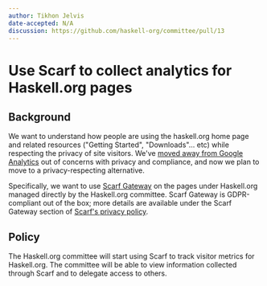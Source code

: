 ```yaml
---
author: Tikhon Jelvis
date-accepted: N/A
discussion: https://github.com/haskell-org/committee/pull/13
---
```


# Use Scarf to collect analytics for Haskell.org pages

## Background

We want to understand how people are using the haskell.org home page and related resources ("Getting Started", "Downloads"... etc) while respecting the privacy of site visitors. We've [moved away from Google Analytics][ga] out of concerns with privacy and compliance, and now we plan to move to a privacy-respecting alternative.

Specifically, we want to use [Scarf Gateway][scarf] on the pages under Haskell.org managed directly by the Haskell.org committee. Scarf Gateway is GDPR-compliant out of the box; more details are available under the Scarf Gateway section of [Scarf's privacy policy][scarf-privacy].

## Policy

The Haskell.org committee will start using Scarf to track visitor metrics for Haskell.org. The committee will be able to view information collected through Scarf and to delegate access to others.

[ga]: https://github.com/haskell-infra/www.haskell.org/pull/268
[scarf]: https://about.scarf.sh/scarf-gateway
[scarf-privacy]: https://about.scarf.sh/privacy-policy
